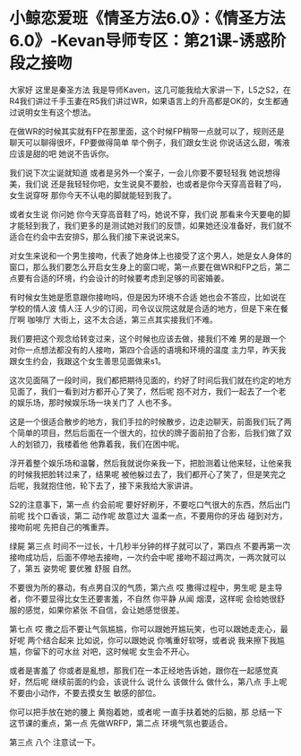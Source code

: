 # 小鲸恋爱班《情圣方法6.0》：《情圣方法6.0》-Kevan导师专区：第21课-诱惑阶段之接吻

大家好 这里是秦圣方法 我是导师Kaven，这几可能我给大家讲一下，L5之S2，在R4我们讲过千手玉妻在R5我们讲过WR，如果语言上的升高都是OK的，女生都通过说明女生有这个想法。

在做WR的时候其实就有FP在那里面，这个时候FP稍带一点就可以了，规则还是聊天可以聊得很坏，FP要做得简单 举个例子，我们跟女生说 你说话这么甜，嘴液应该是甜的吧 她说不告诉你。

我们说下次尘诞就知道 或者是另外一个案子，一会儿你要不要轻轻我 她说想得美，我们说 还是我轻轻你吧，女生说臭不要脸，也或者是你今天穿高音鞋了吗，女生说穿呀 那你今天不认电的脚就能轻到我了。

或者女生说 你问她 你今天穿高音鞋了吗，她说不穿，我们说 那看来今天要电的脚才能轻到我了，我们更多的是测试她对我们的反馈，如果她还没准备好，我们就不适合在约会中去安排S，那么我们接下来说说来S。

对女生来说和一个男生接吻，代表了她身体上也接受了这个男人，她是女人身体的窗口，那么我们要怎么开启女生身上的窗口呢，第一点要在做WR和FP之后，第二点要有合适的环境，约会设计的时候要考虑到足够的司密婚姜。

有时候女生她是愿意跟你接吻吗，但是因为环境不合适 她也会不答应，比如说在学校的情人波 情人汪 人少的订阅，司令议议院这就是合适的地方，但是下来在餐厅啊 咖啡厅 大街上，这不太合适，第三点其实接我们不难。

我们要把这个观念给转变过来，这个时候也应该去做，接我们不难 男的是跟一个对你一点想法都没有的人接吻，第四个合适的语境和环境的温度 主力早，昨天我跟女生约会，我跟这个女生善思见面做来s1。

这次见面隔了一段时间，我们都把期待见面的，约好了时间后我们就在约定的地方见面了，我们一看到对方都开心了笑了，然后呢 抱不对方，我们一起去了一个老的娱乐场，那时候娱乐场一块关门了 人也不多。

这是一个很适合散步的地方，我们手拉的时候散步，边走边聊天，前面我们玩了两个简单的项目，然后后面在一个很大的，拉伏的牌子面前拍了合影，后我们做了双人的划锁刀，我楼着他 他靠着我，我们在困中呢。

浮开着整个娱乐场和温馨，然后我就说你亲我一下，把脸测着让他来轻，让他亲我的时候我把脸转过来了，结果呢 被他躲过去了，我们都开心了笑了，但是笑完之后呢，我就抱住他，轮下去了，接下来我给大家讲讲。

S2的注意事下，第一点 约会前呢 要好好刷牙，不要吃口气很大的东西，然后出门前呢 找个口香谈，第二 动作呢 故意过大 温柔一点，不要用你的牙齿 碰到对方，接吻前呢 先把自己的嘴重弄。

绿屍 第三点 时间不一过长，十几秒半分钟的样子就可以了，第四点 不要再第一次接吻成功后，后面不停地去接吻，一次约会中呢 接吻不超过两次，一两次就可以了，第五 姿势呢 要优雅 舒服 自然。

不要很为所的暴动，有点男自汉的气质，第六点 哎 撒得过程中，男生呢 是主导者，你不要显得比女生还要害羞，不自然 你平静 从闻 烟漠，这样呢 会给她很舒服的感觉，如果你紧张 不自信，会让她感觉很差。

第七点 哎 撒之后不要让气氛尴尴，你可以跟她开尴玩笑，也可以跟她走走心，最好呢 两个结合起来 比如说，你可以跟她说 你嘴重好软呀，或者说 我来擦下我尴尴，你留下的可水丝 对吧，这时候呢 女生会不开心。

或者是害羞了 你或者是亂想，那我们在一本正经地告诉她，跟你在一起感觉真好，然后呢 继续前面的约会，该说什么 说什么 该做什么 做什么，第八点 手上呢 不要由小动作，不要去摸女生 敏感的部位。

你可以把手放在她的腰上 黄抱着她，或者呢 一直手扶着她的后脑，那 总结一下 这节课的重点，第一点 先做WRFP，第二点 环境气氛也要适合。

第三点 八个 注意试一下。